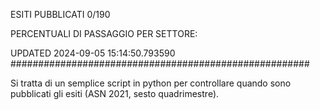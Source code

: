 ESITI PUBBLICATI 0/190 

PERCENTUALI DI PASSAGGIO PER SETTORE:

UPDATED 2024-09-05 15:14:50.793590
###################################################### 

Si tratta di un semplice script in python per controllare quando sono pubblicati gli esiti (ASN 2021, sesto quadrimestre).


